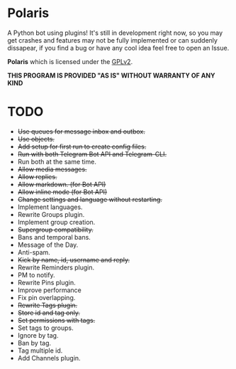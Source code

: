 # Polaris
A Python bot using plugins!
It's still in development right now, so you may get crashes and features may not be fully implemented or can suddenly dissapear, if you find a bug or have any cool idea feel free to open an Issue.

**Polaris** which is licensed under the [GPLv2](LICENSE).

**THIS PROGRAM IS PROVIDED "AS IS" WITHOUT WARRANTY OF ANY KIND**

# TODO
* ~~Use queues for message inbox and outbox.~~
* ~~Use objects.~~
* ~~Add setup for first run to create config files.~~
* ~~Run with both Telegram Bot API and Telegram-CLI.~~
 * Run both at the same time.
 * ~~Allow media messages.~~
 * ~~Allow replies.~~
 * ~~Allow markdown. (for Bot API)~~
 * ~~Allow inline mode (for Bot API)~~
* ~~Change settings and language without restarting.~~
* Implement languages.
* Rewrite Groups plugin.
 * Implement group creation.
 * ~~Supergroup compatibility.~~
 * Bans and temporal bans.
 * Message of the Day.
 * Anti-spam.
 * ~~Kick by name, id, username and reply.~~
* Rewrite Reminders plugin.
 * PM to notify.
* Rewrite Pins plugin.
 * Improve performance
 * Fix pin overlapping.
* ~~Rewrite Tags plugin.~~
 * ~~Store id and tag only.~~
 * ~~Set permissions with tags.~~
 * Set tags to groups.
 * Ignore by tag.
 * Ban by tag.
 * Tag multiple id.
* Add Channels plugin.